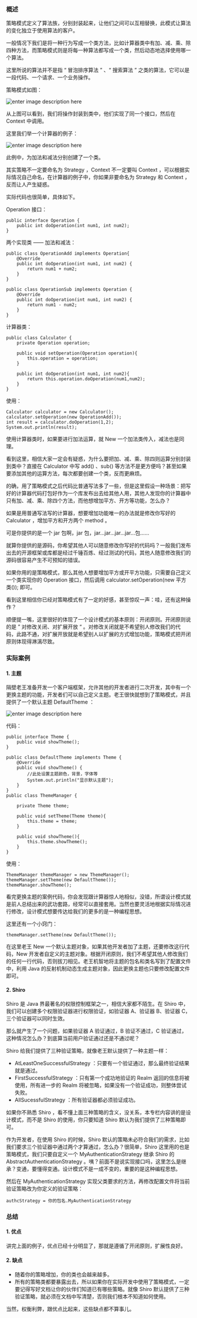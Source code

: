 ### 概述

策略模式定义了算法族，分别封装起来，让他们之间可以互相替换，此模式让算法的变化独立于使用算法的客户。

一般情况下我们是将一种行为写成一个类方法，比如计算器类中有加、减、乘、除四种方法，而策略模式则是将每一种算法都写成一个类，然后动态地选择使用哪一个算法。

这里所说的算法并不是指 “ 冒泡排序算法 ” 、“ 搜索算法 ” 之类的算法，它可以是一段代码、一个请求、一个业务操作。

策略模式如图：

![enter image description
here](http://images.gitbook.cn/25500850-5fed-11e8-b7c9-aba3c5c7330f)

从上图可以看到，我们将操作封装到类中，他们实现了同一个接口，然后在 Context 中调用。

这里我们举一个计算器的例子：

![enter image description
here](http://images.gitbook.cn/2c5b29e0-5fed-11e8-b82b-ffbb9d1e8856)

此例中，为加法和减法分别创建了一个类。

其实策略不一定要命名为 Strategy ，Context 不一定要叫 Context ，可以根据实际情况自己命名，在计算器的例子中，你如果非要命名为
Strategy 和 Context ，反而让人产生疑惑。

实际代码也很简单，具体如下。

Operation 接口：

    
    
    public interface Operation {
        public int doOperation(int num1, int num2);
    }
    

两个实现类 —— 加法和减法：

    
    
    public class OperationAdd implements Operation{
        @Override
        public int doOperation(int num1, int num2) {
            return num1 + num2;
        }
    }
    
    public class OperationSub implements Operation {
        @Override
        public int doOperation(int num1, int num2) {
            return num1 - num2;
        }
    }
    

计算器类：

    
    
    public class Calculator {
        private Operation operation;
    
        public void setOperation(Operation operation){
            this.operation = operation;
        }
    
        public int doOperation(int num1, int num2){
            return this.operation.doOperation(num1,num2);
        }
    }
    

使用：

    
    
    Calculator calculator = new Calculator();
    calculator.setOperation(new OperationAdd());
    int result = calculator.doOperation(1,2);
    System.out.println(result);
    

使用计算器类时，如果要进行加法运算，就 New 一个加法类传入，减法也是同理。

看到这里，相信大家一定会有疑惑，为什么要把加、减、乘、除四则运算分别封装到类中？直接在 Calculator 中写 add() 、sub()
等方法不是更方便吗？甚至如果要添加其他的运算方法，每次都要创建一个类，反而更麻烦。

的确，用了策略模式之后代码比普通写法多了一些，但是这里假设一种场景：把写好的计算器代码打包好作为一个库发布出去给其他人用，其他人发现你的计算器中只有加、减、乘、除四个方法，而他想增加平方、开方等功能，怎么办？

如果是用普通写法写的计算器，想要增加功能唯一的办法就是修改你写好的 Calculator ，增加平方和开方两个 method 。

可是你提供的是一个 jar 包啊，jar 包，jar…jar…jar…jar…包……

就算你提供的是源码，你希望其他人可以随意修改你写好的代码吗？一般我们发布出去的开源框架或库都是经过千锤百炼、经过测试的代码，其他人随意修改我们的源码很容易产生不可预知的错误。

如果你用的是策略模式，那么其他人想要增加平方或开平方功能，只需要自己定义一个类实现你的 Operation 接口，然后调用
calculator.setOperation(new 平方类()); 即可。

看到这里相信你已经对策略模式有了一定的好感，甚至惊叹一声：哇，还有这种操作？

顺便提一嘴，这里很好的体现了一个设计模式的基本原则：开闭原则。开闭原则说的是 ” 对修改关闭、对扩展开放 “
。对修改关闭就是不希望别人修改我们的代码，此路不通，对扩展开放就是希望别人以扩展的方式增加功能，策略模式把开闭原则体现得淋漓尽致。

### 实际案例

#### 1\. 主题

隔壁老王准备开发一个客户端框架，允许其他的开发者进行二次开发，其中有一个更换主题的功能，开发者们可以自己定义主题。老王很快就想到了策略模式，并且提供了一个默认主题
DefaultTheme ：

![enter image description
here](http://images.gitbook.cn/37a1f950-5fed-11e8-95e8-074055ff8c6f)

代码：

    
    
    public interface Theme {
        public void showTheme();
    }
    
    public class DefaultTheme implements Theme {
        @Override
        public void showTheme() {
            //此处设置主题颜色，背景，字体等
            System.out.println("显示默认主题");
        }
    }
    public class ThemeManager {
    
        private Theme theme;
    
        public void setTheme(Theme theme){
            this.theme = theme;
        }
    
        public void showTheme(){
            this.theme.showTheme();
        }
    }
    

使用：

    
    
    ThemeManager themeManager = new ThemeManager();
    themeManager.setTheme(new DefaultTheme());
    themeManager.showTheme();
    

看完更换主题的案例代码，你会发现跟计算器惊人地相似，没错，所谓设计模式就是前人总结出来的武功套路，经常可以直接套用。当然也要灵活地根据实际情况进行修改，设计模式想要传达给我们的更多的是一种编程思想。

这里还有一个小窍门：

`themeManager.setTheme(new DefaultTheme());`

在这里老王 New 一个默认主题对象，如果其他开发者加了主题，还要修改这行代码，New
开发者自定义的主题对象。根据开闭原则，我们不希望其他人修改我们的任何一行代码，否则拔刀相见。老王机智地将主题的包名和类名写到了配置文件中，利用 Java
的反射机制动态生成主题对象，因此更换主题也只要修改配置文件即可。

#### 2\. Shiro

Shiro 是 Java 界最著名的权限控制框架之一，相信大家都不陌生。在 Shiro 中，我们可以创建多个权限验证器进行权限验证，如验证器 A、验证器
B、验证器 C，三个验证器可以同时生效。

那么就产生了一个问题，如果验证器 A 验证通过，B 验证不通过，C 验证通过，这种情况怎么办？到底算当前用户验证通过还是不通过呢？

Shiro 给我们提供了三种验证策略，就像老王默认提供了一种主题一样：

  * AtLeastOneSuccessfulStrategy ：只要有一个验证通过，那么最终验证结果就是通过。
  * FirstSuccessfulStrategy ：只有第一个成功地验证的 Realm 返回的信息将被使用，所有进一步的 Realm 将被忽略，如果没有一个验证成功，则整体尝试失败。
  * AllSucessfulStrategy ：所有验证器都必须验证成功。

如果你不熟悉 Shiro ，看不懂上面三种策略的含义，没关系，本专栏内容讲的是设计模式，而不是 Shiro 的使用，你只要知道 Shiro
默认为我们提供了三种策略即可。

作为开发者，在使用 Shiro 的时候，Shiro 默认的策略未必符合我们的需求，比如我们要求三个验证器中通过两个才算通过，怎么办？很简单，Shiro
这里用的也是策略模式，我们只要自定义一个 MyAuthenticationStrategy 继承 Shiro 的
AbstractAuthenticationStrategy
。咦？前面不是说实现接口吗，这里怎么是继承？变通，要懂得变通。设计模式不是一成不变的，重要的是这种编程思想。

然后在 MyAuthenticationStrategy 实现父类要求的方法，再修改配置文件将当前验证策略改为你定义的验证策略：

    
    
    authcStrategy = 你的包名.MyAuthenticationStrategy
    

### 总结

#### 1\. 优点

讲完上面的例子，优点已经十分明显了，那就是遵循了开闭原则，扩展性良好。

#### 2\. 缺点

  * 随着你的策略增加，你的类也会越来越多。
  * 所有的策略类都要暴露出去，所以如果你在实际开发中使用了策略模式，一定要记得写好文档让你的伙伴们知道已有哪些策略。就像 Shiro 默认提供了三种验证策略，就必须在文档中写清楚，否则我们根本不知道如何使用。

当然，权衡利弊，跟优点比起来，这些缺点都不算事儿。

